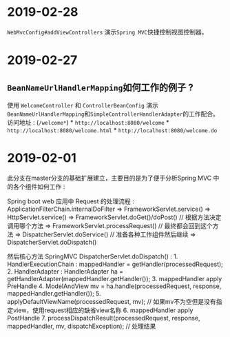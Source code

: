 # 2019-02-28
`WebMvcConfig#addViewControllers` 演示`Spring MVC`快捷控制视图控制器。

# 2019-02-27

## `BeanNameUrlHandlerMapping`如何工作的例子 ?
使用 `WelcomeController` 和 `ControllerBeanConfig` 演示 `BeanNameUrlHandlerMapping`和`SimpleControllerHandlerAdapter`的工作配合。
访问地址 : (`/welcome*`)
    * `http://localhost:8080/welcome`
    * `http://localhost:8080/welcome.html`
    * `http://localhost:8080/welcome.do`

# 2019-02-01

此分支在master分支的基础扩展建立，主要目的是为了便于分析Spring MVC 中的各个组件如何工作 :

Spring boot web 应用中 Request 的处理流程 :
ApplicationFilterChain.internalDoFilter
    => FrameworkServlet.service()
    => HttpServlet.service()
    => FrameworkServlet.doGet()/doPost() // 根据方法决定调用哪个方法
    => FrameworkServlet.processRequest() // 最终都会回到这个方法
    => DispatcherServlet.doService() // 准备各种工作组件然后继续
    => DispatcherServlet.doDispatch()

然后核心方法 SpringMVC DispatcherServlet.doDispatch() :
    1. HandlerExecutionChain : mappedHandler = getHandler(processedRequest);
    2. HandlerAdapter : HandlerAdapter ha = getHandlerAdapter(mappedHandler.getHandler());
    3. mappedHandler apply PreHandle
    4. ModelAndView mv = ha.handle(processedRequest, response, mappedHandler.getHandler());
    5. applyDefaultViewName(processedRequest, mv); // 如果mv不为空但是没有指定view，使用request相应的缺省view名称
    6. mappedHandler apply PostHandle
    7. processDispatchResult(processedRequest, response, mappedHandler, mv, dispatchException); // 处理结果
